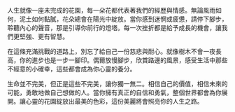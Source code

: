 人生就像一座未完成的花園，每一朵花都代表著我們的經歷與情感。無論風雨如何，泥土如何黏膩，花朵總會在陽光中綻放。當你感到迷惘或疲憊，請停下腳步，聆聽內心的聲音，那是引導你前行的燈塔。每一次挫折都是給予成長的機會，讓我們更堅強、更有智慧。

在這條充滿挑戰的道路上，別忘了給自己一份慈悲與耐心。就像樹木不會一夜長高，你的進步也是一步一腳印。偶爾放慢腳步，欣賞路邊的風景，感受生活中那些不經意的小確幸，這些都會成為你心靈的養分。

生命並不完美，但正是這些不完美，讓你獨一無二。相信自己的價值，相信未來的可能，勇敢地做自己想做的人。當你擁有真正的自信和勇氣，整個世界都會為你展開。讓心靈的花園綻放出最美的色彩，這份美麗將會照亮你的人生之路。